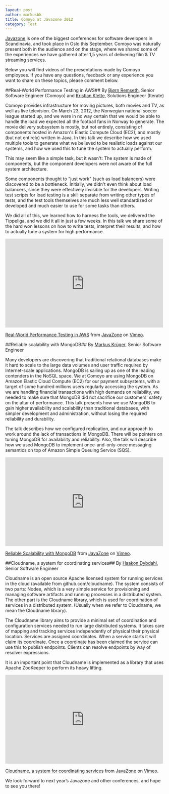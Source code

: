 ```yaml
---
layout: post
author: markusbk
title: Comoyo at Javazone 2012
category: Test
---
```

[Javazone](http://jz12.java.no/) is one of the biggest conferences for software developers in Scandinavia, and took place in Oslo this September. Comoyo was naturally present both in the audience and on the stage, where we shared some of the experiences we have gathered after 1,5 years of delivering film & TV streaming services.

Below you will find videos of the presentations made by Comoyo employees. If you have any questions, feedback or any experience you want to share on these topics, please comment below. 

##Real-World Performance Testing in AWS##
By [Bjørn Remseth](https://github.com/la3lma), Senior Software Engineer (Comoyo) and [Kristian Klette](https://github.com/klette), Solutions Engineer (Iterate)

Comoyo provides infrastructure for moving pictures, both movies and TV, as well as live television. On March 23, 2012, the Norwegian national soccer league started up, and we were in no way certain that we would be able to handle the load we expected all the football fans in Norway to generate. The movie delivery subsystem is mostly, but not entirely, consisting of components hosted in Amazon's Elastic Compute Cloud (EC2), and mostly (but not entirely) written in Java. In this talk we describe how we used multiple tools to generate what we believed to be realistic loads against our systems, and how we used this to tune the system to actually perform.

This may seem like a simple task, but it wasn't: The system is made of components, but the component developers were not aware of the full system architecture.

Some components thought to "just work" (such as load balancers) were discovered to be a bottleneck. Initially, we didn't even think about load balancers, since they were effectively invisible for the developers. Writing test scripts for load testing is a skill separate from writing other types of tests, and the test tools themselves are much less well standardized or developed and much easier to use for some tasks than others.

We did all of this, we learned how to harness the tools, we delivered the Tippeliga, and we did it all in just a few weeks. In this talk we share some of the hard won lessons on how to write tests, interpret their results, and how to actually tune a system for high performance.

<iframe src="http://player.vimeo.com/video/49484335" width="500" height="281" frameborder="0">test</iframe> 

<p><a href="http://vimeo.com/49484335">Real-World Performance Testing in AWS</a> from <a href="http://vimeo.com/javazone">JavaZone</a> on <a href="http://vimeo.com">Vimeo</a>.</p>

##Reliable scalability with MongoDB##
By [Markus Krüger](https://github.com/markusbk), Senior Software Engineer

Many developers are discovering that traditional relational databases make it hard to scale to the large data volumes and user traffic required by Internet-scale applications. MongoDB is sailing up as one of the leading contenders in the NoSQL space. We at Comoyo are using MongoDB on Amazon Elastic Cloud Compute (EC2) for our payment subsystems, with a target of some hundred millions users regularly accessing the system. As we are handling financial transactions with high demands on reliability, we needed to make sure that MongoDB did not sacrifice our customers' safety on the altar of performance. This talk presents how we use MongoDB to gain higher availability and scalability than traditional databases, with simpler development and administration, without losing the required reliability and durability.

The talk describes how we configured replication, and our approach to work around the lack of transactions in MongoDB. There will be pointers on tuning MongoDB for availability and reliability. Also, the talk will describe how we used MongoDB to implement once-and-only-once messaging semantics on top of Amazon Simple Queuing Service (SQS).

<iframe src="http://player.vimeo.com/video/49368447" width="500" height="281" frameborder="0">test</iframe> 

<p><a href="http://vimeo.com/49368447">Reliable Scalability with MongoDB</a> from <a href="http://vimeo.com/javazone">JavaZone</a> on <a href="http://vimeo.com">Vimeo</a>.</p>

##Cloudname, a system for coordinating services##
By [Haakon Dybdahl](https://github.com/dybdahl), Senior Software Engineer

Cloudname is an open source Apache licensed system for running services in the cloud (available from github.com/cloudname). The system consists of two parts: Nodee, which is a very simple service for provisioning and managing software artifacts and running processes in a distributed system. The other part is the Cloudname library, which is used for coordination of services in a distributed system. (Usually when we refer to Cloudname, we mean the Cloudname library).

The Cloudname library aims to provide a minimal set of coordination and configuration services needed to run large distributed systems. It takes care of mapping and tracking services independently of physical their physical location. Services are assigned coordinates. When a service starts it will claim its coordinate. Once a coordinate has been claimed the service can use this to publish endpoints. Clients can resolve endpoints by way of resolver expressions.

It is an important point that Cloudname is implemented as a library that uses Apache ZooKeeper to perform its heavy lifting.

<iframe src="http://player.vimeo.com/video/49372218" width="500" height="281" frameborder="0">tekst</iframe> 

<p><a href="http://vimeo.com/49372218">Cloudname, a system for coordinating services</a> from <a href="http://vimeo.com/javazone">JavaZone</a> on <a href="http://vimeo.com">Vimeo</a>.</p>

We look forward to next year’s Javazone and other conferences, and hope to see you there! 

